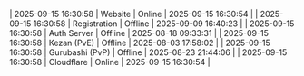| 2025-09-15 16:30:58 | Website | Online | 2025-09-15 16:30:54 |
| 2025-09-15 16:30:58 | Registration | Offline | 2025-09-09 16:40:23 |
| 2025-09-15 16:30:58 | Auth Server | Offline | 2025-08-18 09:33:31 |
| 2025-09-15 16:30:58 | Kezan (PvE) | Offline | 2025-08-03 17:58:02 |
| 2025-09-15 16:30:58 | Gurubashi (PvP) | Offline | 2025-08-23 21:44:06 |
| 2025-09-15 16:30:58 | Cloudflare | Online | 2025-09-15 16:30:54 |

